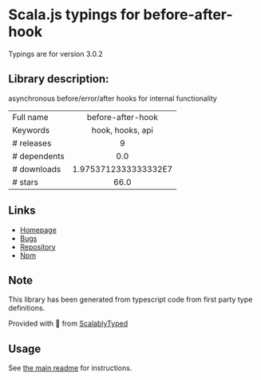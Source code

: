 
# Scala.js typings for before-after-hook

Typings are for version 3.0.2

## Library description:
asynchronous before/error/after hooks for internal functionality

|                    |                 |
| ------------------ | :-------------: |
| Full name          | before-after-hook |
| Keywords           | hook, hooks, api |
| # releases         | 9 |
| # dependents       | 0.0 |
| # downloads        | 1.9753712333333332E7 |
| # stars            | 66.0 |

## Links
- [Homepage](https://github.com/gr2m/before-after-hook#readme)
- [Bugs](https://github.com/gr2m/before-after-hook/issues)
- [Repository](https://github.com/gr2m/before-after-hook)
- [Npm](https://www.npmjs.com/package/before-after-hook)
    


## Note
This library has been generated from typescript code from first party type definitions.

Provided with :purple_heart: from [ScalablyTyped](https://github.com/oyvindberg/ScalablyTyped)

## Usage
See [the main readme](../../readme.md) for instructions.


